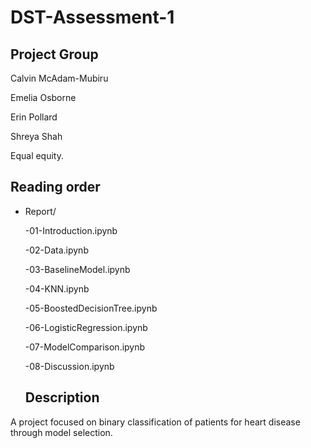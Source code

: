 # DST-Assessment-1

## Project Group

Calvin McAdam-Mubiru

Emelia Osborne

Erin Pollard

Shreya Shah

Equal equity.

## Reading order

* Report/

  -01-Introduction.ipynb
  
  -02-Data.ipynb
  
  -03-BaselineModel.ipynb
  
  -04-KNN.ipynb
  
  -05-BoostedDecisionTree.ipynb
  
  -06-LogisticRegression.ipynb
  
  -07-ModelComparison.ipynb
  
  -08-Discussion.ipynb
  
  ## Description 
A project focused on binary classification of patients for heart disease through model selection.
  
